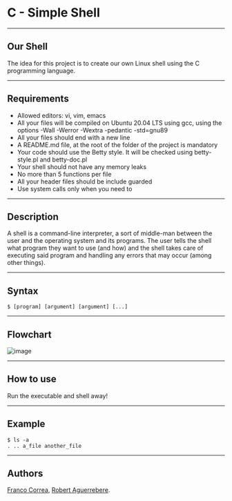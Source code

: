 # C - Simple Shell
***

## Our Shell
The idea for this project is to create our own Linux shell using the C programming language.

***

## Requirements

* Allowed editors: vi, vim, emacs
* All your files will be compiled on Ubuntu 20.04 LTS using gcc, using the options -Wall -Werror -Wextra -pedantic -std=gnu89
* All your files should end with a new line
* A README.md file, at the root of the folder of the project is mandatory
* Your code should use the Betty style. It will be checked using betty-style.pl and betty-doc.pl
* Your shell should not have any memory leaks
* No more than 5 functions per file
* All your header files should be include guarded
* Use system calls only when you need to

***

## Description
A shell is a command-line interpreter, a sort of middle-man between the user and the operating system and its programs. The user tells the shell what program they want to use (and how) and the shell takes care of executing said program and handling any errors that may occur (among other things).

***

## Syntax
```
$ [program] [argument] [argument] [...]
```

***

## Flowchart
![image](https://user-images.githubusercontent.com/91033107/234464785-bb5c5c17-4dfa-4b42-8176-619bc66c5ea5.png)

***

## How to use
Run the executable and shell away!

***

## Example
```
$ ls -a
. .. a_file another_file
```

***

## Authors
[Franco Correa](github.com/Francorr1), [Robert Aguerrebere](https://github.com/Raguerrebere17).
